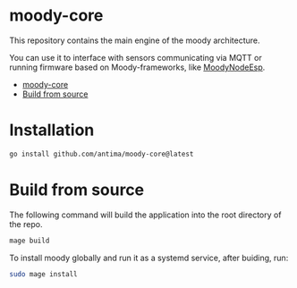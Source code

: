 # moody-core

This repository contains the main engine of the moody architecture. 

You can use it to interface with sensors communicating via MQTT or 
running firmware based on Moody-frameworks, like [MoodyNodeEsp](https://github.com/antima/MoodyNodeEsp).

- [moody-core](#moody-core)
- [Build from source](#build-from-source)


# Installation

```bash
go install github.com/antima/moody-core@latest
```

# Build from source

The following command will build the application into the root directory of the repo.

```bash
mage build
```

To install moody globally and run it as a systemd service, after buiding, run:

```bash
sudo mage install
```
